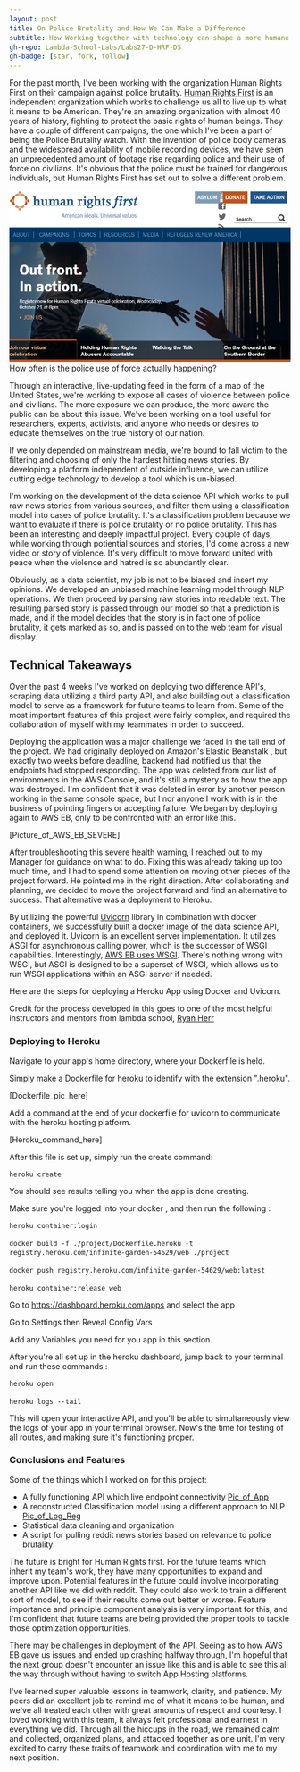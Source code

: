 ```yaml
---
layout: post
title: On Police Brutality and How We Can Make a Difference
subtitle: How Working together with technology can shape a more humane future
gh-repo: Lambda-School-Labs/Labs27-D-HRF-DS
gh-badge: [star, fork, follow]
---
```


For the past month, I've been working with the organization Human Rights First on their campaign against police brutality. [Human Rights First](https://www.humanrightsfirst.org/) is an independent organization which works to challenge us all to live up to what it means to be American. They're an amazing organization with almost 40 years of history, fighting to protect the basic rights of human beings. They have a couple of different campaigns, the one which I've been a part of being the Police Brutality watch. With the invention of police body cameras and the widespread availability of mobile recording devices, we have seen an unprecedented amount of footage rise regarding police and their use of force on civilians. It's obvious that the police must be trained for dangerous individuals, but Human Rights First has set out to solve a different problem.

![HRF](./assets\img\hrf_homepage.png)
How often is the police use of force actually happening?

Through an interactive, live-updating feed in the form of a map of the United States, we're working to expose all cases of violence between police and civilians. The more exposure we can produce, the more aware the public can be about this issue. We've been working on a tool useful for researchers, experts, activists, and anyone who needs or desires to educate themselves on the true history of our nation.

If we only depended on mainstream media, we're bound to fall victim to the filtering and choosing of only the hardest hitting news stories. By developing a platform independent of outside influence, we can utilize cutting edge technology to develop a tool which is un-biased.

I'm working on the development of the data science API which works to pull raw news stories from various sources, and filter them using a classification model into cases of police brutality. It's a classification problem because we want to evaluate if there is police brutality or no police brutality. This has been an interesting and deeply impactful project. Every couple of days, while working through potiential sources and stories, I'd come across a new video or story of violence. It's very difficult to move forward united with peace when the violence and hatred is so abundantly clear. 

Obviously, as a data scientist, my job is not to be biased and insert my opinions. We developed an unbiased machine learning model through NLP operations. We then proceed by parsing raw stories into readable text. The resulting parsed story is passed through our model so that a prediction is made, and if the model decides that the story is in fact one of police brutality, it gets marked as so, and is passed on to the web team for visual display.


## Technical Takeaways

Over the past 4 weeks I've worked on deploying two difference API's, scraping data utilizing a third party API, and also building out a classification model to serve as a framework for future teams to learn from. Some of the most important features of this project were fairly complex, and required the collaboration of myself with my teammates in order to succeed.

Deploying the application was a major challenge we faced in the tail end of the project. We had originally deployed on Amazon's Elastic Beanstalk , but exactly two weeks before deadline, backend had notified us that the endpoints had stopped responding. The app was deleted from our list of environments in the AWS Console, and it's still a mystery as to how the app was destroyed. I'm confident that it was deleted in error by another person working in the same console space, but I nor anyone I work with is in the business of pointing fingers or accepting failure. We began by deploying again to AWS EB, only to be confronted with an error like this.

[Picture_of_AWS_EB_SEVERE]

After troubleshooting this severe health warning, I reached out to my Manager for guidance on what to do. Fixing this was already taking up too much time, and I had to spend some attention on moving other pieces of the project forward. He pointed me in the right direction. After collaborating and planning, we decided to move the project forward and find an alternative to success. That alternative was a deployment to Heroku.

By utilizing the powerful [Uvicorn](uvicorn.org) library in combination with docker containers, we successfully built a docker image of the data science API, and deployed it. Uvicorn is an excellent server implementation. It utilizes ASGI for asynchronous calling power, which is the successor of WSGI capabilities. Interestingly, [AWS EB uses WSGI](https://docs.aws.amazon.com/elasticbeanstalk/latest/dg/create-deploy-python-container.html). There's nothing wrong with WSGI, but ASGI is designed to be a superset of WSGI, which allows us to run WSGI applications within an ASGI server if needed. 

Here are the steps for deploying a Heroku App using Docker and Uvicorn.

Credit for the process developed in this goes to one of the most helpful instructors and mentors from lambda school, [Ryan Herr](https://github.com/rrherr)

### Deploying to Heroku
Navigate to your app's home directory, where your Dockerfile is held.

Simply make a Dockerfile for heroku to identify with the extension ".heroku". 

[Dockerfile_pic_here]

Add a command at the end of your dockerfile for uvicorn to communicate with the heroku hosting platform.

[Heroku_command_here]

After this file is set up, simply run the create command:


    heroku create


You should see results telling you when the app is done creating.

Make sure you're logged into your docker , and then run the following :


    heroku container:login

    docker build -f ./project/Dockerfile.heroku -t registry.heroku.com/infinite-garden-54629/web ./project

    docker push registry.heroku.com/infinite-garden-54629/web:latest

    heroku container:release web


Go to  https://dashboard.heroku.com/apps and select the app

Go to Settings then Reveal Config Vars

Add any Variables you need for you app in this section.

After you're all set up in the heroku dashboard, jump back to your terminal and run these commands :


    heroku open

    heroku logs --tail


This will open your interactive API, and you'll be able to simultaneously view the logs of your app in your terminal browser. Now's the time for testing of all routes, and making sure it's functioning proper.

### Conclusions and Features

Some of the things which I worked on for this project:
* A fully functioning API which live endpoint connectivity
[Pic_of_App]()
* A reconstructed Classification model using a different approach to NLP
[Pic_of_Log_Reg]()
* Statistical data cleaning and organization
* A script for pulling reddit news stories based on relevance to police brutality

The future is bright for Human Rights first. For the future teams which inherit my team's work, they have many opportunities to expand and improve upon. Potential features in the future could involve incorporating another API like we did with reddit. They could also work to train a different sort of model, to see if their results come out better or worse. Feature importance and principle component analysis is very important for this, and I'm confident that future teams are being provided the proper tools to tackle those optimization opportunities. 

There may be challenges in deployment of the API. Seeing as to how AWS EB gave us issues and ended up crashing halfway through, I'm hopeful that the next group doesn't encounter an issue like this and is able to see this all the way through without having to switch App Hosting platforms.

I've learned super valuable lessons in teamwork, clarity, and patience. My peers did an excellent job to remind me of what it means to be human, and we've all treated each other with great amounts of respect and courtesy. I loved working with this team, it always felt professional and earnest in everything we did. Through all the hiccups in the road, we remained calm and collected, organized plans, and attacked together as one unit. I'm very excited to carry these traits of teamwork and coordination with me to my next position.